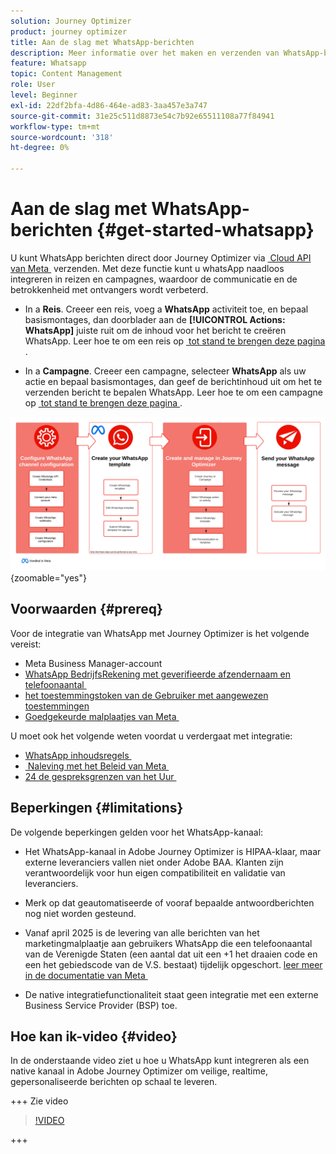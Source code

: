 ```yaml
---
solution: Journey Optimizer
product: journey optimizer
title: Aan de slag met WhatsApp-berichten
description: Meer informatie over het maken en verzenden van WhatsApp-berichten in Journey Optimizer
feature: Whatsapp
topic: Content Management
role: User
level: Beginner
exl-id: 22df2bfa-4d86-464e-ad83-3aa457e3a747
source-git-commit: 31e25c511d8873e54c7b92e65511108a77f84941
workflow-type: tm+mt
source-wordcount: '318'
ht-degree: 0%

---
```


# Aan de slag met WhatsApp-berichten {#get-started-whatsapp}

U kunt WhatsApp berichten direct door Journey Optimizer via [&#x200B; Cloud API van Meta &#x200B;](https://developers.facebook.com/docs/whatsapp/cloud-api/) verzenden. Met deze functie kunt u whatsApp naadloos integreren in reizen en campagnes, waardoor de communicatie en de betrokkenheid met ontvangers wordt verbeterd.

* In a **Reis**. Creeer een reis, voeg a **WhatsApp** activiteit toe, en bepaal basismontages, dan doorblader aan de **[!UICONTROL Actions: WhatsApp]** juiste ruit om de inhoud voor het bericht te creëren WhatsApp. Leer hoe te om een reis op [&#x200B; tot stand te brengen deze pagina &#x200B;](../building-journeys/journey-gs.md).

* In a **Campagne**. Creeer een campagne, selecteer **WhatsApp** als uw actie en bepaal basismontages, dan geef de berichtinhoud uit om het te verzenden bericht te bepalen WhatsApp. Leer hoe te om een campagne op [&#x200B; tot stand te brengen deze pagina &#x200B;](../campaigns/create-campaign.md#configure).

![](assets/do-not-localize/whatsapp-beta.png){zoomable="yes"}

## Voorwaarden {#prereq}

Voor de integratie van WhatsApp met Journey Optimizer is het volgende vereist:

* Meta Business Manager-account
* [&#x200B; WhatsApp BedrijfsRekening met geverifieerde afzendernaam en telefoonaantal &#x200B;](https://developers.facebook.com/docs/whatsapp/overview/business-accounts/)
* [&#x200B; het toestemmingstoken van de Gebruiker met aangewezen toestemmingen &#x200B;](https://developers.facebook.com/blog/post/2022/12/05/auth-tokens/)
* [&#x200B; Goedgekeurde malplaatjes van Meta &#x200B;](https://developers.facebook.com/docs/whatsapp/message-templates/guidelines/)

U moet ook het volgende weten voordat u verdergaat met integratie:

* [&#x200B; WhatsApp inhoudsregels &#x200B;](https://www.whatsapp.com/legal/messaging-guidelines)
* [&#x200B; Naleving met het Beleid van Meta &#x200B;](https://www.whatsapp.com/legal)
* [&#x200B; 24 de gespreksgrenzen van het Uur &#x200B;](https://developers.facebook.com/docs/whatsapp/messaging-limits/)

## Beperkingen {#limitations}

De volgende beperkingen gelden voor het WhatsApp-kanaal:

* Het WhatsApp-kanaal in Adobe Journey Optimizer is HIPAA-klaar, maar externe leveranciers vallen niet onder Adobe BAA. Klanten zijn verantwoordelijk voor hun eigen compatibiliteit en validatie van leveranciers.

* Merk op dat geautomatiseerde of vooraf bepaalde antwoordberichten nog niet worden gesteund.

* Vanaf april 2025 is de levering van alle berichten van het marketingmalplaatje aan gebruikers WhatsApp die een telefoonaantal van de Verenigde Staten (een aantal dat uit een +1 het draaien code en een het gebiedscode van de V.S. bestaat) tijdelijk opgeschort. [&#x200B; leer meer in de documentatie van Meta &#x200B;](https://developers.facebook.com/docs/whatsapp/cloud-api/guides/send-message-templates#per-user-marketing-template-message-limits)

* De native integratiefunctionaliteit staat geen integratie met een externe Business Service Provider (BSP) toe.

## Hoe kan ik-video {#video}

In de onderstaande video ziet u hoe u WhatsApp kunt integreren als een native kanaal in Adobe Journey Optimizer om veilige, realtime, gepersonaliseerde berichten op schaal te leveren.

+++ Zie video

>[!VIDEO](https://video.tv.adobe.com/v/3470250?learn=on&captions=dut)

+++

